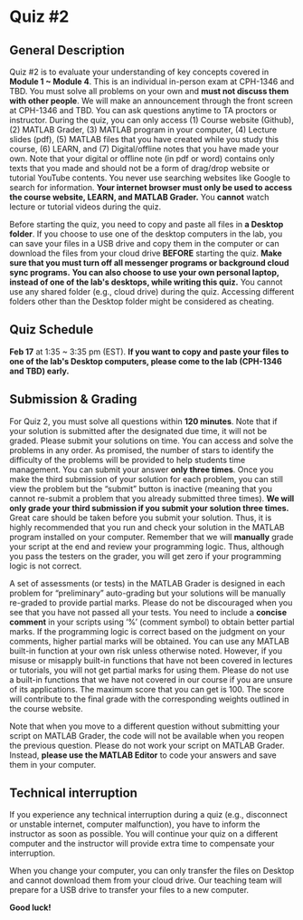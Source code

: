 # Quiz #2

## General Description
Quiz #2 is to evaluate your understanding of key concepts covered in **Module 1 ~ Module 4**. This is an individual in-person exam at CPH-1346 and TBD. You must solve all problems on your own and **must not discuss them with other people**. We will make an announcement through the front screen at CPH-1346 and TBD. You can ask questions anytime to TA proctors or instructor. During the quiz, you can only access (1) Course website (Github), (2) MATLAB Grader, (3) MATLAB program in your computer, (4) Lecture slides (pdf), (5) MATLAB files that you have created while you study this course, (6) LEARN, and (7) Digital/offline notes that you have made your own. Note that your digital or offline note (in pdf or word) contains only texts that you made and should not be a form of drag/drop website or tutorial YouTube contents. You never use searching websites like Google to search for information.  **Your internet browser must only be used to access the course website, LEARN, and MATLAB Grader.** You **cannot** watch lecture or tutorial videos during the quiz.

Before starting the quiz, you need to copy and paste all files in **a Desktop folder**. If you choose to use one of the desktop computers in the lab, you can save your files in a USB drive and copy them in the computer or can download the files from your cloud drive **BEFORE** starting the quiz. **Make sure that you must turn off all messenger programs or background cloud sync programs.** **You can also choose to use your own personal laptop, instead of one of the lab's desktops, while writing this quiz.** You cannot use any shared folder (e.g., cloud drive) during the quiz. Accessing different folders other than the Desktop folder might be considered as cheating.

## Quiz Schedule
**Feb 17** at 1:35 ~ 3:35 pm (EST). **If you want to copy and paste your files to one of the lab's Desktop computers, please come to the lab (CPH-1346 and TBD) early.** 

## Submission & Grading
For Quiz 2, you must solve all questions within **120 minutes**. Note that if your solution is submitted after the designated due time, it will not be graded. Please submit your solutions on time. You can access and solve the problems in any order. As promised, the number of stars to identify the difficulty of the problems will be provided to help students time management. You can submit your answer **only three times**. Once you make the third submission of your solution for each problem, you can still view the problem but the “submit” button is inactive (meaning that you cannot re-submit a problem that you already submitted three times). **We will only grade your third submission if you submit your solution three times.** Great care should be taken before you submit your solution. Thus, it is highly recommended that you run and check your solution in the MATLAB program installed on your computer. Remember that we will **manually** grade your script at the end and review your programming logic. Thus, although you pass the testers on the grader, you will get zero if your programming logic is not correct. 

A set of assessments (or tests) in the MATLAB Grader is designed in each problem for “preliminary” auto-grading but your solutions will be manually re-graded to provide partial marks. Please do not be discouraged when you see that you have not passed all your tests. You need to include a **concise comment** in your scripts using ‘%’ (comment symbol) to obtain better partial marks. If the programming logic is correct based on the judgment on your comments, higher partial marks will be obtained. You can use any MATLAB built-in function at your own risk unless otherwise noted. However, if you misuse or misapply built-in functions that have not been covered in lectures or tutorials, you will not get partial marks for using them. Please do not use a built-in functions that we have not covered in our course if you are unsure of its applications. The maximum score that you can get is 100. The score will contribute to the final grade with the corresponding weights outlined in the course website. 

Note that when you move to a different question without submitting your script on MATLAB Grader, the code will not be available when you reopen the previous question. Please do not work your script on MATLAB Grader. Instead, **please use the MATLAB Editor** to code your answers and save them in your computer. 

## Technical interruption
If you experience any technical interruption during a quiz (e.g., disconnect or unstable internet, computer malfunction), you have to inform the instructor as soon as possible. You will continue your quiz on a different computer and the instructor will provide extra time to compensate your interruption. 

When you change your computer, you can only transfer the files on Desktop and cannot download them from your cloud drive. Our teaching team will prepare for a USB drive to transfer your files to a new computer. 

**Good luck!**
